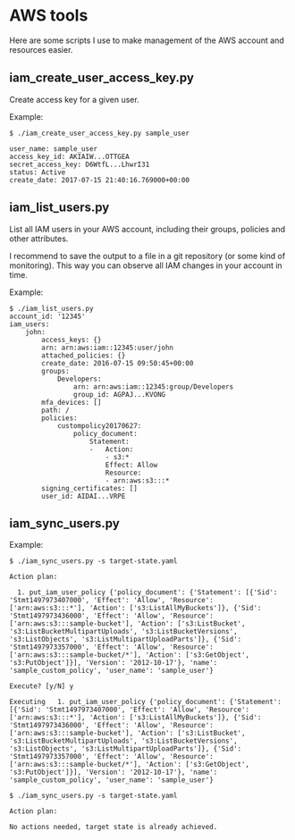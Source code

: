 AWS tools
=========

Here are some scripts I use to make management of the AWS account and resources easier.

iam_create_user_access_key.py
-----------------------------

Create access key for a given user.

Example:

```shell
$ ./iam_create_user_access_key.py sample_user

user_name: sample_user
access_key_id: AKIAIW...OTTGEA
secret_access_key: D6WtfL...LhwrI31
status: Active
create_date: 2017-07-15 21:40:16.769000+00:00
```


iam_list_users.py
-----------------

List all IAM users in your AWS account, including their groups, policies and other attributes.

I recommend to save the output to a file in a git repository (or some kind of monitoring).
This way you can observe all IAM changes in your account in time.

Example:

```shell
$ ./iam_list_users.py
account_id: '12345'
iam_users:
    john:
        access_keys: {}
        arn: arn:aws:iam::12345:user/john
        attached_policies: {}
        create_date: 2016-07-15 09:50:45+00:00
        groups:
            Developers:
                arn: arn:aws:iam::12345:group/Developers
                group_id: AGPAJ...KVONG
        mfa_devices: []
        path: /
        policies:
            custompolicy20170627:
                policy_document:
                    Statement:
                    -   Action:
                        - s3:*
                        Effect: Allow
                        Resource:
                        - arn:aws:s3:::*
        signing_certificates: []
        user_id: AIDAI...VRPE
```


iam_sync_users.py
-----------------

Example:

```shell
$ ./iam_sync_users.py -s target-state.yaml

Action plan:

  1. put_iam_user_policy {'policy_document': {'Statement': [{'Sid': 'Stmt1497973407000', 'Effect': 'Allow', 'Resource': ['arn:aws:s3:::*'], 'Action': ['s3:ListAllMyBuckets']}, {'Sid': 'Stmt1497973436000', 'Effect': 'Allow', 'Resource': ['arn:aws:s3:::sample-bucket'], 'Action': ['s3:ListBucket', 's3:ListBucketMultipartUploads', 's3:ListBucketVersions', 's3:ListObjects', 's3:ListMultipartUploadParts']}, {'Sid': 'Stmt1497973357000', 'Effect': 'Allow', 'Resource': ['arn:aws:s3:::sample-bucket/*'], 'Action': ['s3:GetObject', 's3:PutObject']}], 'Version': '2012-10-17'}, 'name': 'sample_custom_policy', 'user_name': 'sample_user'}

Execute? [y/N] y

Executing   1. put_iam_user_policy {'policy_document': {'Statement': [{'Sid': 'Stmt1497973407000', 'Effect': 'Allow', 'Resource': ['arn:aws:s3:::*'], 'Action': ['s3:ListAllMyBuckets']}, {'Sid': 'Stmt1497973436000', 'Effect': 'Allow', 'Resource': ['arn:aws:s3:::sample-bucket'], 'Action': ['s3:ListBucket', 's3:ListBucketMultipartUploads', 's3:ListBucketVersions', 's3:ListObjects', 's3:ListMultipartUploadParts']}, {'Sid': 'Stmt1497973357000', 'Effect': 'Allow', 'Resource': ['arn:aws:s3:::sample-bucket/*'], 'Action': ['s3:GetObject', 's3:PutObject']}], 'Version': '2012-10-17'}, 'name': 'sample_custom_policy', 'user_name': 'sample_user'}

$ ./iam_sync_users.py -s target-state.yaml

Action plan:

No actions needed, target state is already achieved.
```
